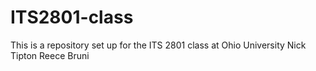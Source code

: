 # ITS2801-class
This is a repository set up for the ITS 2801 class at Ohio University
Nick Tipton
Reece Bruni
